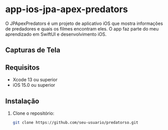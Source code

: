 # app-ios-jpa-apex-predators
O JPApexPredators é um projeto de aplicativo iOS que mostra informações de predadores e quais os filmes encontram eles. O app faz parte do meu aprendizado em SwiftUI e desenvolvimento iOS.

## Capturas de Tela




## Requisitos

- Xcode 13 ou superior
- iOS 15.0 ou superior

## Instalação

1. Clone o repositório:
   ```bash
   git clone https://github.com/seu-usuario/predatorso.git

